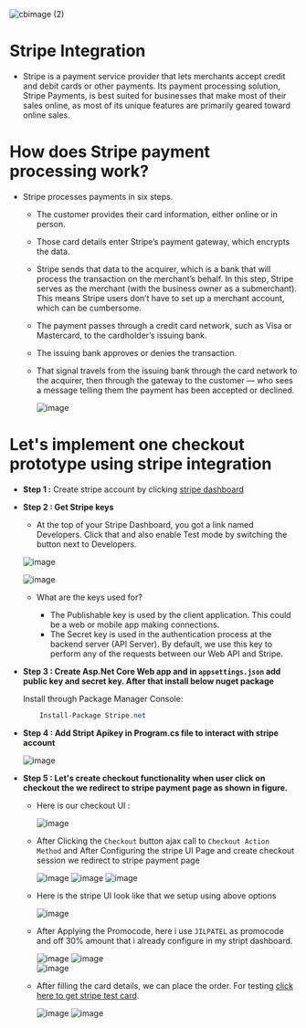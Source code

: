 

![cbimage (2)](https://github.com/dotnet-simformsolutions/stripe-integration-dotnet/blob/main/images/273861064-dcea5a56-7d8f-429e-b3f7-778f4b5f3118.png)

# Stripe Integration

- Stripe is a payment service provider that lets merchants accept credit and debit cards or other payments. Its payment processing solution, Stripe Payments, is best suited for businesses that make most of their sales online, as most of its unique features are primarily geared toward online sales.
  
# How does Stripe payment processing work?
- Stripe processes payments in six steps.

  - The customer provides their card information, either online or in person.
  - Those card details enter Stripe’s payment gateway, which encrypts the data.
  - Stripe sends that data to the acquirer, which is a bank that will process the transaction on the merchant’s behalf. In this step, Stripe serves as the merchant (with the business owner as a submerchant). This means Stripe users don’t have to set up a merchant account,     which can be cumbersome.
  - The payment passes through a credit card network, such as Visa or Mastercard, to the cardholder’s issuing bank.
  - The issuing bank approves or denies the transaction.
  - That signal travels from the issuing bank through the card network to the acquirer, then through the gateway to the customer — who sees a message telling them the payment has been accepted or declined.
 
    ![image](https://github.com/dotnet-simformsolutions/stripe-integration-dotnet/blob/main/images/273863100-90ab2d4d-0751-4494-900c-9536847ce7bf.png)

# Let's implement one checkout prototype using stripe integration

- **Step 1 :** Create stripe account by clicking [stripe dashboard](https://dashboard.stripe.com/)

- **Step 2 : Get Stripe keys**

   - At the top of your Stripe Dashboard, you got a link named Developers. Click that and also enable Test mode by switching the button next to Developers.

    ![image](https://github.com/dotnet-simformsolutions/stripe-integration-dotnet/blob/main/images/273865732-0cf97f8d-c911-4551-bc17-f3e4a3c109b5.png)

    ![image](https://github.com/dotnet-simformsolutions/stripe-integration-dotnet/blob/main/images/273866144-93347d95-ac39-4bcd-9b4e-12f77d875c44.png)

   - What are the keys used for?

      - The Publishable key is used by the client application. This could be a web or mobile app making connections.
      - The Secret key is used in the authentication process at the backend server (API Server). By default, we use this key to perform any of the requests between our Web API and Stripe.

- **Step 3 : Create Asp.Net Core Web app and in `appsettings.json` add public key and secret key. After that install below nuget package**

  Install through Package Manager Console:

    ```csharp
        Install-Package Stripe.net
    ```

- **Step 4 : Add Stript Apikey in Program.cs file to interact with stripe account**

    ![image](https://github.com/jil1710/Stripe/assets/125335932/72f4c33c-33e9-4fc3-b400-3da92b866c71)


- **Step 5 : Let's create checkout functionality when user click on checkout the we redirect to stripe payment page as shown in figure.**

  - Here is our checkout UI :
  
    ![image](https://github.com/dotnet-simformsolutions/stripe-integration-dotnet/blob/main/images/273901151-72f4c33c-33e9-4fc3-b400-3da92b866c71.png)

  - After Clicking the `Checkout` button ajax call to `Checkout Action Method` and After Configuring the stripe UI Page and create checkout session we redirect to stripe payment page

    ![image](https://github.com/dotnet-simformsolutions/stripe-integration-dotnet/blob/main/images/273869431-f8ff618f-4d62-4022-bc8f-95a7d2c61a5f.png)
    ![image](https://github.com/dotnet-simformsolutions/stripe-integration-dotnet/blob/main/images/273869496-9e5b5557-2c3c-4a66-89e0-fa2eb05c755d.png)
    ![image](https://github.com/dotnet-simformsolutions/stripe-integration-dotnet/blob/main/images/273869656-4fcbfb5d-9409-4da4-b775-05b8a671925e.png)

  - Here is the stripe UI look like that we setup using above options

    ![image](https://github.com/dotnet-simformsolutions/stripe-integration-dotnet/blob/main/images/273868329-27f3ae61-03fa-468e-aba5-3313cde24db1.png)

  - After Applying the Promocode, here i use `JILPATEL` as promocode and off 30% amount that i already configure in my stript dashboard.
 
      ![image](https://github.com/jil1710/readmedemo/assets/125335932/a3c723b5-4468-415d-a446-405f6b86673f)
      ![image](https://github.com/jil1710/readmedemo/assets/125335932/45489e1a-472f-45f3-9900-ca26cce9795b)  
      ![image](https://github.com/dotnet-simformsolutions/stripe-integration-dotnet/blob/main/images/273868369-074543a7-864d-4261-964e-834440e56e68.png)

  - After filling the card details, we can place the order. For testing [click here to get stripe test card](https://stripe.com/docs/testing).

    ![image](https://github.com/dotnet-simformsolutions/stripe-integration-dotnet/blob/main/images/273868698-e43b7c68-93d2-4ac8-bfbd-909dc09d89ff.png)
    ![image](https://github.com/dotnet-simformsolutions/stripe-integration-dotnet/blob/main/images/273868731-dbb75899-5180-4802-9b50-75a285e9d72b.png)


















